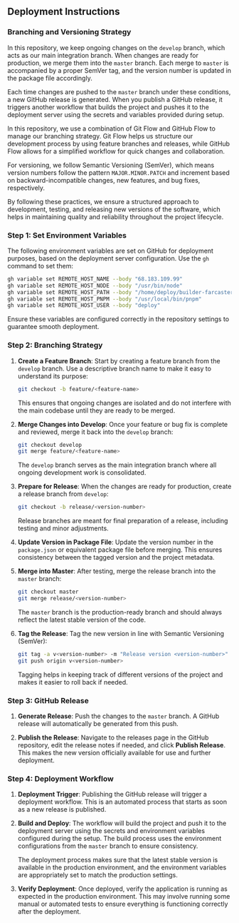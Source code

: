 ## Deployment Instructions

### Branching and Versioning Strategy

In this repository, we keep ongoing changes on the `develop` branch, which acts as our main integration branch. When
changes are ready for production, we merge them into the `master` branch. Each merge to `master` is accompanied by a
proper SemVer tag, and the version number is updated in the package file accordingly.

Each time changes are pushed to the `master` branch under these conditions, a new GitHub release is generated. When you
publish a GitHub release, it triggers another workflow that builds the project and pushes it to the deployment server
using the secrets and variables provided during setup.

In this repository, we use a combination of Git Flow and GitHub Flow to manage our branching strategy. Git Flow helps us
structure our development process by using feature branches and releases, while GitHub Flow allows for a simplified
workflow for quick changes and collaboration.

For versioning, we follow Semantic Versioning (SemVer), which means version numbers follow the pattern
`MAJOR.MINOR.PATCH` and increment based on backward-incompatible changes, new features, and bug fixes, respectively.

By following these practices, we ensure a structured approach to development, testing, and releasing new versions of the
software, which helps in maintaining quality and reliability throughout the project lifecycle.

### Step 1: Set Environment Variables

The following environment variables are set on GitHub for deployment purposes, based on the deployment server
configuration. Use the `gh` command to set them:

```bash
gh variable set REMOTE_HOST_NAME --body "68.183.109.99"
gh variable set REMOTE_HOST_NODE --body "/usr/bin/node"
gh variable set REMOTE_HOST_PATH --body "/home/deploy/builder-farcaster"
gh variable set REMOTE_HOST_PNPM --body "/usr/local/bin/pnpm"
gh variable set REMOTE_HOST_USER --body "deploy"
```

Ensure these variables are configured correctly in the repository settings to guarantee smooth deployment.

### Step 2: Branching Strategy

1. **Create a Feature Branch**: Start by creating a feature branch from the `develop` branch. Use a descriptive branch
   name to make it easy to understand its purpose:

   ```bash
   git checkout -b feature/<feature-name>
   ```

   This ensures that ongoing changes are isolated and do not interfere with the main codebase until they are ready to be
   merged.

2. **Merge Changes into Develop**: Once your feature or bug fix is complete and reviewed, merge it back into the
   `develop` branch:

   ```bash
   git checkout develop
   git merge feature/<feature-name>
   ```

   The `develop` branch serves as the main integration branch where all ongoing development work is consolidated.

3. **Prepare for Release**: When the changes are ready for production, create a release branch from `develop`:

   ```bash
   git checkout -b release/<version-number>
   ```

   Release branches are meant for final preparation of a release, including testing and minor adjustments.

4. **Update Version in Package File**: Update the version number in the `package.json` or equivalent package file before
   merging. This ensures consistency between the tagged version and the project metadata.

5. **Merge into Master**: After testing, merge the release branch into the `master` branch:

   ```bash
   git checkout master
   git merge release/<version-number>
   ```

   The `master` branch is the production-ready branch and should always reflect the latest stable version of the code.

6. **Tag the Release**: Tag the new version in line with Semantic Versioning (SemVer):

   ```bash
   git tag -a v<version-number> -m "Release version <version-number>"
   git push origin v<version-number>
   ```

   Tagging helps in keeping track of different versions of the project and makes it easier to roll back if needed.

### Step 3: GitHub Release

1. **Generate Release**: Push the changes to the `master` branch. A GitHub release will automatically be generated from
   this push.

2. **Publish the Release**: Navigate to the releases page in the GitHub repository, edit the release notes if needed,
   and click **Publish Release**. This makes the new version officially available for use and further deployment.

### Step 4: Deployment Workflow

1. **Deployment Trigger**: Publishing the GitHub release will trigger a deployment workflow. This is an automated
   process that starts as soon as a new release is published.

2. **Build and Deploy**: The workflow will build the project and push it to the deployment server using the secrets and
   environment variables configured during the setup. The build process uses the environment configurations from the
   `master` branch to ensure consistency.

   The deployment process makes sure that the latest stable version is available in the production environment, and the
   environment variables are appropriately set to match the production settings.

3. **Verify Deployment**: Once deployed, verify the application is running as expected in the production environment.
   This may involve running some manual or automated tests to ensure everything is functioning correctly after the
   deployment.
